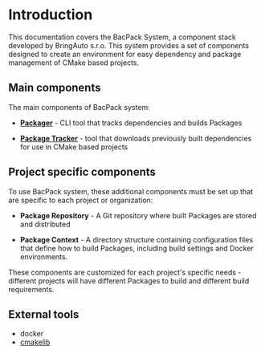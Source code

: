 # Introduction

This documentation covers the BacPack System, a component stack developed by BringAuto s.r.o.
This system provides a set of components designed to create an environment for easy dependency and
package management of CMake based projects.

## Main components

The main components of BacPack system:

 - [**Packager**](https://github.com/bacpack-system/packager) - CLI tool that tracks dependencies and
 builds Packages

 - [**Package Tracker**](https://github.com/bacpack-system/package-tracker) - tool that downloads
 previously built dependencies for use in CMake based projects

## Project specific components

To use BacPack system, these additional components must be set up that are specific to each project
or organization:

 - **Package Repository** - A Git repository where built Packages are stored and distributed

 - **Package Context** - A directory structure containing configuration files that define how to
 build Packages, including build settings and Docker environments.

These components are customized for each project's specific needs - different projects will have
different Packages to build and different build requirements.

## External tools

 - docker
 - [cmakelib](https://github.com/cmakelib/cmakelib)
